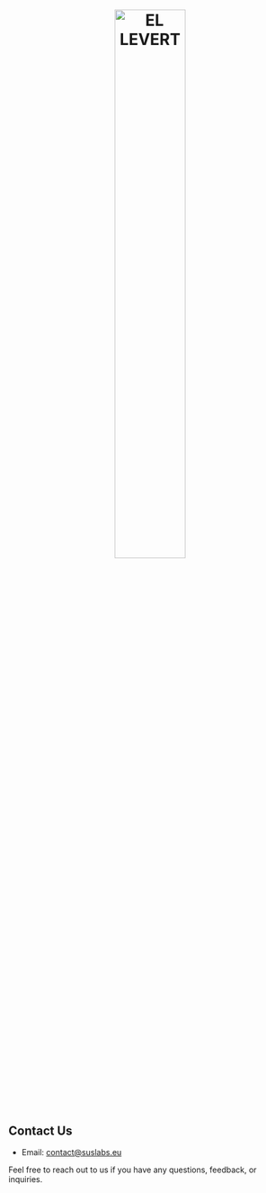 <h1 align="center">
    <img src="https://i.imgur.com/OlNCjXm.png" alt="EL LEVERT" style="width:50%;height:50%;">
</h1>

## Contact Us

- Email: [contact@suslabs.eu](mailto:contact@suslabs.eu)

Feel free to reach out to us if you have any questions, feedback, or inquiries.
